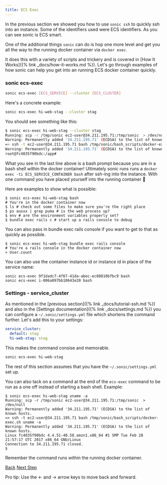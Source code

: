 ```yaml
---
title: ECS Exec
---
```


In the previous section we showed you how to use `sonic ssh` to quickly ssh into an instance.  Some of the identifiers used were ECS identifiers.  As you can see sonic is ECS smart.

One of the additional things `sonic` can do is hop one more level and get you all the way to the running docker container via `docker exec`.

It does this with a variety of scripts and trickery and is covered in [How It Works]({% link _docs/how-it-works.md %}).  Let's go through examples of how sonic can help you get into an running ECS docker container quickly.

### sonic ecs-exec

```sh
sonic ecs-exec [ECS_SERVICE] --cluster [ECS_CLUSTER]
```

Here's a concrete example:

```sh
sonic ecs-exec hi-web-stag --cluster stag
```

You should see something like this:

```sh
$ sonic ecs-exec hi-web-stag --cluster stag
Running: scp -r /tmp/sonic ec2-user@34.211.195.71:/tmp/sonic  > /dev/null
Warning: Permanently added '34.211.195.71' (ECDSA) to the list of known hosts.
=> ssh -t ec2-user@34.211.195.71 bash /tmp/sonic/bash_scripts/docker-exec.sh
Warning: Permanently added '34.211.195.71' (ECDSA) to the list of known hosts.
root@fc4035f90bdc:/app#
```

What you see in the last line above is a bash prompt because you are in a bash shell within the docker container!  Ultimately sonic runs runs a `docker exec -ti ECS_SERVICE_CONTAINER bash` after ssh-ing into the instance.  With one command you have placed yourself into the running container 🎉

Here are examples to show what is possible:

```
$ sonic ecs-exec hi-web-stag bash
# You're in the docker container now
$ ls # check out some files to make sure you're the right place
$ ps auxxx | grep puma # is the web process up?
$ env # are the environment variables properly set?
$ bundle exec rails c # start up a rails console to debug
```

You can also pass in bundle exec rails console if you want to get to that as quickly as possible.

```
$ sonic ecs-exec hi-web-stag bundle exec rails console
# You're a rails console in the docker container now
> User.count
```

You can also use the container instance id or instance id in place of the service name:

```
sonic ecs-exec 9f1dadc7-4f67-41da-abec-ec08810bfbc9 bash
sonic ecs-exec i-006a097bb10643e20 bash
```

### Settings - service_cluster

As mentioned in the [previous section]({% link _docs/tutorial-ssh.md %}) and also in the [Settings documentation]({% link _docs/settings.md %}) you can configure a `~/.sonic/settings.yml` file which shortens the command further.  Let's add this to your settings:

```yaml
service_cluster:
  default: stag
  hi-web-stag: stag
```

This makes the command consise and memorable.

```sh
sonic ecs-exec hi-web-stag
```

The rest of this section assumes that you have the `~/.sonic/settings.yml` set up.

You can also tack on a command at the end of the `ecs-exec` command to be run as a one off instead of starting a bash shell. Example:

```
$ sonic ecs-exec hi-web-stag uname -a
Running: scp -r /tmp/sonic ec2-user@34.211.195.71:/tmp/sonic  > /dev/null
Warning: Permanently added '34.211.195.71' (ECDSA) to the list of known hosts.
=> ssh -t ec2-user@34.211.195.71 bash /tmp/sonic/bash_scripts/docker-exec.sh uname -a
Warning: Permanently added '34.211.195.71' (ECDSA) to the list of known hosts.
Linux fc4035f90bdc 4.4.51-40.58.amzn1.x86_64 #1 SMP Tue Feb 28 21:57:17 UTC 2017 x86_64 GNU/Linux
Connection to 34.211.195.71 closed.
$
```

Remember the command runs within the running docker container.

<a id="prev" class="btn btn-basic" href="{% link _docs/tutorial-ssh.md %}">Back</a>
<a id="next" class="btn btn-primary" href="{% link _docs/tutorial-ecs-run.md %}">Next Step</a>
<p class="keyboard-tip">Pro tip: Use the <- and -> arrow keys to move back and forward.</p>
